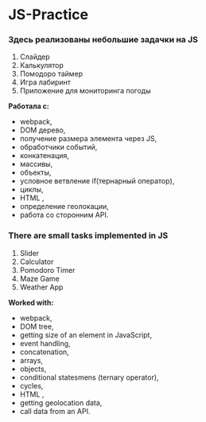 # JS-Practice

### Здесь реализованы небольшие задачки на JS

1. Слайдер
2. Калькулятор
3. Помодоро таймер
4. Игра лабиринт
5. Приложение для мониторинга погоды

 **Работала с:**
 * webpack,
 * DOM дерево,
 * получение размера элемента через JS,
 * обработчики событий,
 * конкатенация,
 * массивы,
 * объекты,
 * условное ветвление if(тернарный оператор),
 * циклы,
 * HTML <canvas>,
 * определение геолокации,
 * работа со сторонним API.
  
  
  

### There are small tasks implemented in JS
  
 1. Slider
 2. Calculator
 3. Pomodoro Timer
 4. Maze Game
 5. Weather App
  
 **Worked with:**
  * webpack,
  * DOM tree,
  * getting size of an element in JavaScript,
  * event handling,
  * concatenation,
  * arrays,
  * objects,
  * conditional statesmens (ternary operator),
  * cycles,
  * HTML <canvas>,
  * getting geolocation data,
  * call data from an API.
